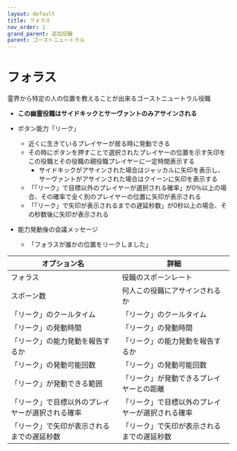 ```yaml
---
layout: default
title: フォラス
nav_order: 1
grand_parent: 追加役職
parent: ゴーストニュートラル
---
```


# フォラス

霊界から特定の人の位置を教えることが出来るゴーストニュートラル役職<br>
- **この幽霊役職はサイドキックとサーヴァントのみアサインされる**
- ボタン能力「リーク」
  - 近くに生きているプレイヤーが居る時に発動できる
  - その時にボタンを押すことで選択されたプレイヤーの位置を示す矢印をこの役職とその役職の親役職プレイヤーに一定時間表示する
    - サイドキックがアサインされた場合はジャッカルに矢印を表示し、サーヴァントがアサインされた場合はクイーンに矢印を表示する
  - 「「リーク」で目標以外のプレイヤーが選択される確率」が0％以上の場合、その確率で全く別のプレイヤーの位置に矢印が表示される
  - 「「リーク」で矢印が表示されるまでの遅延秒数」が0秒以上の場合、その秒数後に矢印が表示される

- 能力発動後の会議メッセージ
  - 「フォラスが誰かの位置をリークしました」

|  オプション名 |  詳細  |
| ---- | ---- |
|  フォラス  | 役職のスポーンレート |
|  スポーン数  | 何人この役職にアサインされるか |
| 「リーク」のクールタイム |「リーク」のクールタイム |
| 「リーク」の発動時間 | 「リーク」の発動時間 |
| 「リーク」の能力発動を報告するか |「リーク」の能力発動を報告するか |
| 「リーク」の発動可能回数 | 「リーク」の発動可能回数 |
| 「リーク」が発動できる範囲 |「リーク」が発動できるプレイヤーとの距離 |
| 「リーク」で目標以外のプレイヤーが選択される確率 | 「リーク」で目標以外のプレイヤーが選択される確率 |
| 「リーク」で矢印が表示されるまでの遅延秒数 | 「リーク」で矢印が表示されるまでの遅延秒数 |
